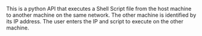 This is a python API that executes a Shell Script file from the host machine to another machine on the same network. The other machine is identified by its IP address. The user enters the IP and script to execute on the other machine.
